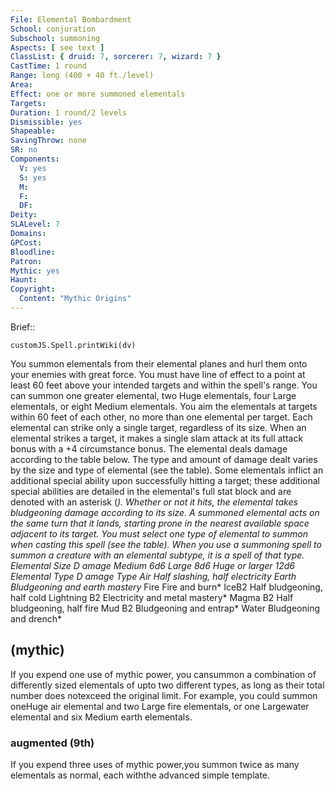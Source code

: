 ```yaml
---
File: Elemental Bombardment
School: conjuration
Subschool: summoning
Aspects: [ see text ]
ClassList: { druid: 7, sorcerer: 7, wizard: 7 }
CastTime: 1 round
Range: long (400 + 40 ft./level)
Area: 
Effect: one or more summoned elementals
Targets: 
Duration: 1 round/2 levels
Dismissible: yes
Shapeable: 
SavingThrow: none
SR: no
Components:
  V: yes
  S: yes
  M: 
  F: 
  DF: 
Deity: 
SLALevel: 7
Domains: 
GPCost: 
Bloodline: 
Patron: 
Mythic: yes
Haunt: 
Copyright:
  Content: "Mythic Origins"
---
```

Brief:: 

```dataviewjs
customJS.Spell.printWiki(dv)
```

You summon elementals from their elemental planes and hurl them onto your enemies with great force. You must have line of effect to a point at least 60 feet above your intended targets and within the spell's range. You can summon one greater elemental, two Huge elementals, four Large elementals, or eight Medium elementals. You aim the elementals at targets within 60 feet of each other, no more than one elemental per target. Each elemental can strike only a single target, regardless of its size. When an elemental strikes a target, it makes a single slam attack at its full attack bonus with a +4 circumstance bonus. The elemental deals damage according to the table below. The type and amount of damage dealt varies by the size and type of elemental (see the table). Some elementals inflict an additional special ability upon successfully hitting a target; these additional special abilities are detailed in the elemental's full stat block and are denoted with an asterisk (*). Whether or not it hits, the elemental takes bludgeoning damage according to its size. A summoned elemental acts on the same turn that it lands, starting prone in the nearest available space adjacent to its target. You must select one type of elemental to summon when casting this spell (see the table). When you use a summoning spell to summon a creature with an elemental subtype, it is a spell of that type. Elemental Size D amage Medium 6d6 Large 8d6 Huge or larger 12d6 Elemental Type D amage Type Air Half slashing, half electricity Earth Bludgeoning and earth mastery* Fire Fire and burn* IceB2 Half bludgeoning, half cold Lightning B2 Electricity and metal mastery* Magma B2 Half bludgeoning, half fire Mud B2 Bludgeoning and entrap* Water Bludgeoning and drench*


## (mythic)

If you expend one use of mythic power, you cansummon a combination of differently sized elementals of upto two different types, as long as their total number does notexceed the original limit. For example, you could summon oneHuge air elemental and two Large fire elementals, or one Largewater elemental and six Medium earth elementals.


### augmented (9th)

If you expend three uses of mythic power,you summon twice as many elementals as normal, each withthe advanced simple template.
